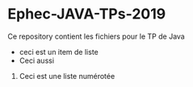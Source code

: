 # Ephec-JAVA-TPs-2019

Ce repository contient les fichiers pour le TP de Java

- ceci est un item de liste 
- Ceci aussi

1. Ceci est une liste numérotée
